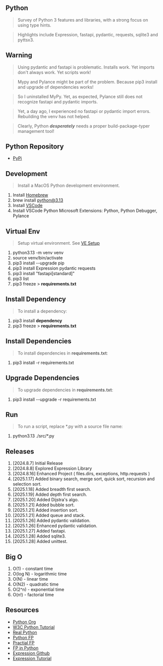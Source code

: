 Python
------
>Survey of Python 3 features and libraries, with a strong focus on using type hints.

>Highlights include Expression, fastapi, pydantic, requests, sqlite3 and pyttsx3.

Warning
-------
>Using pydantic and fastapi is problematic. Installs work. Yet imports don't always work. Yet scripts work!

>Mypy and Pylance might be part of the problem. Because pip3 install and upgrade of dependencies works!

>So I uninstalled MyPy. Yet, as expected, Pylance still does not recognize fastapi and pydantic imports.

>Yet, a day ago, I experienced no fastapi or pydantic import errors. Rebuilding the venv has not helped.

>Clearly, Python ***desperately*** needs a proper build-package-typer management tool!

Python Repository
-----------------
* [PyPi](https://pypi.org/)

Development
-----------
>Install a MacOS Python development environment.
1. Install [Homebrew](https://brew.sh/)
2. brew install python@3.13
3. Install [VSCode](https://code.visualstudio.com/)
4. Install VSCode Python Microsoft Extensions: Python, Python Debugger, Pylance

Virtual Env
-----------
>Setup virtual environment. See [VE Setup](https://www.freecodecamp.org/news/how-to-setup-virtual-environments-in-python/)
1. python3.13 -m venv venv
2. source venv/bin/activate
3. pip3 install --upgrade pip
4. pip3 install Expression pydantic requests
5. pip3 install "fastapi[standard]"
6. pip3 list
7. pip3 freeze > **requirements.txt**

Install Dependency
------------------
>To install a dependency:
1. pip3 install **dependency**
2. pip3 freeze > **requirements.txt**

Install Dependencies
--------------------
>To install dependencies in **requirements.txt**:
1. pip3 install -r requirements.txt

Upgrade Dependencies
--------------------
>To upgrade dependencies in **requirements.txt**:
1. pip3 install --upgrade -r requirements.txt

Run
---
>To run a script, replace *.py with a source file name:
1. python3.13 ./src/*.py

Releases
--------
1. [2024.8.7] Initial Release
2. [2024.8.8] Explored Expression Library
3. [2024.8.16] Enhanced Project ( files.dirs, exceptions, http.requests )
4. [2025.1.17] Added binary search, merge sort, quick sort, recursion and selection sort.
5. [2025.1.18] Added breadth first search.
6. [2025.1.19] Added depth first search.
7. [2025.1.20] Added Dijstra's algo.
8. [2025.1.21] Added bubble sort.
9. [2025.1.21] Added insertion sort.
10. [2025.1.21] Added queue and stack.
11. [2025.1.26] Added pydantic validation.
12. [2025.1.26] Enhanced pydantic validation.
13. [2025.1.27] Added fastapi.
14. [2025.1.28] Added sqlite3.
15. [2025.1.28] Added unittest.

Big O
-----
1. O(1)     - constant time
2. O(log N) - logarithmic time
3. O(N)     - linear time
4. O(N2)    - quadratic time
5. O(2^n)   - exponential time
6. O(n!)    - factorial time

Resources
---------
* [Python Org](https://www.python.org/)
* [W3C Python Tutorial](https://www.w3schools.com/python/)
* [Real Python](https://realpython.com/)
* [Python FP](https://www.kite.com/blog/python/functional-programming/)
* [Practial FP](https://maryrosecook.com/blog/post/a-practical-introduction-to-functional-programming)
* [FP in Python](https://stackabuse.com/functional-programming-in-python/)
* [Expression Github](https://github.com/dbrattli/Expression)
* [Expression Tutorial](https://expression.readthedocs.io/en/latest/tutorial/introduction.html)